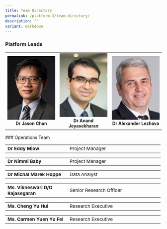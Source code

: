 ```yaml
---
title: Team Directory
permalink: /platform-3/team-directory/
description: ""
variant: markdown
---
```

### Platform Leads
<table>
	<tbody>
		<tr>
			<td width="33%">
				<a href="/leaders/dr-jason-chan/">
					<img style="width:200px" src="/images/Leaders/dr-jason-chan.png">
				</a>
				<div align="center"><b>Dr Jason Chan</b></div>
			</td>
			<td width="33%">
				<a href="/leaders/dr-anand-jeyasekharan/">
					<img style="width:200px" src="/images/Leaders/anand-jeyasekharan.png">
				</a>
				<div align="center"><b>Dr Anand Jeyasekharan</b></div>
			</td>
			<td width="33%">
				<a href="/leaders/dr-alexander-lezhava/">
					<img style="width:200px" src="/images/Leaders/dr-alexandra-lezhava.png">
				</a>
				<div align="center"><b>Dr Alexander Lezhava</b></div>
			</td>
		</tr>
	</tbody>
</table>
<div style="height: 1px;"></div>
### Operations Team
<div align="center"><table cellspacing="0" border="0" style="font-size: 15px;">
	<colgroup>
	<col style="width: 200px;">
  <col style="width: 300px;">
	</colgroup>
	<tbody>
		<tr align="left">
			<td><b>Dr Eddy Miow</b></td>
			<td>Project Manager</td>
		</tr>
	</tbody>
</table></div>
<div align="center"><table cellspacing="0" border="0" style="font-size: 15px;">
	<colgroup>
	<col style="width: 200px;">
  <col style="width: 300px;">
	</colgroup>
	<tbody>
		<tr align="left">
			<td><b>Dr Nimmi Baby</b></td>
			<td>Project Manager</td>
		</tr>
	</tbody>
</table></div>
<div align="center"><table cellspacing="0" border="0" style="font-size: 15px;">
	<colgroup>
	<col style="width: 200px;">
  <col style="width: 300px;">
	</colgroup>
	<tbody>
		<tr align="left">
			<td><b>Dr Michal Marek Hoppe</b></td>
			<td>Data Analyst</td>
		</tr>
	</tbody>
</table></div>
<div align="center"><table cellspacing="0" border="0" style="font-size: 15px;">
	<colgroup>
	<col style="width: 200px;">
  <col style="width: 300px;">
	</colgroup>
	<tbody>
		<tr align="left">
			<td><b>Ms. Vikneswari D/O Rajasegaran</b></td>
			<td>Senior Research Officer</td>
		</tr>
	</tbody>
</table></div>
<div align="center"><table cellspacing="0" border="0" style="font-size: 15px;">
	<colgroup>
	<col style="width: 200px;">
  <col style="width: 300px;">
	</colgroup>
	<tbody>
		<tr align="left">
			<td><b>Ms. Cheng Yu Hui</b></td>
			<td>Research Executive</td>
		</tr>
	</tbody>
</table></div>
<div align="center"><table cellspacing="0" border="0" style="font-size: 15px;">
	<colgroup>
	<col style="width: 200px;">
  <col style="width: 300px;">
	</colgroup>
	<tbody>
		<tr align="left">
			<td><b>Ms. Carmen Yuen Yu Fei</b></td>
			<td>Research Executive</td>
		</tr>
	</tbody>
</table></div>
